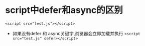 # script中defer和async的区别
``<script src="test.js"></script>``
- 如果没有defer 和 async关键字,浏览器会立即加载并执行
``<script src="test.js" defer></script>``